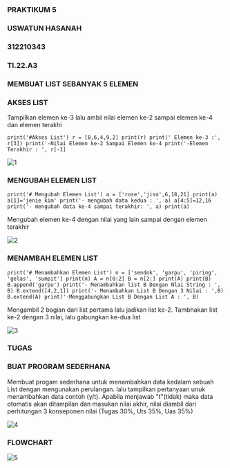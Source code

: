 ### PRAKTIKUM 5
### USWATUN HASANAH
### 312210343
### TI.22.A3

### MEMBUAT LIST SEBANYAK 5 ELEMEN
### AKSES LIST

Tampilkan elemen ke-3 lalu ambil nilai elemen ke-2 sampai elemen ke-4 dan elemen terakhi

`
print('#Akses List')
r = [8,6,4,9,2]
print(r)
print(' Elemen ke-3 :', r[3])
print('-Nilai Elemen ke-2 Sampai Elemen ke-4
print('-Elemen Terakhir : ', r[-1]
`

![1](https://user-images.githubusercontent.com/115516474/202912211-66b85bdc-2b21-45a5-bf63-587498d7e175.png)



### MENGUBAH ELEMEN LIST

`
print('# Mengubah Elemen List')
a = ['rose','jiso',6,18,21]
print(a)
a[1]='jenie kim'
print('- mengubah data kedua : ', a)
a[4:5]=12,16
print('- mengubah data ke-4 sampai terakhir: ', a)
print(a)
`

Mengubah elemen ke-4 dengan nilai yang lain sampai dengan elemen terakhir

![2](https://user-images.githubusercontent.com/115516474/202912557-c932a6ec-c44c-4606-b44f-da02ace7234c.png)




### MENAMBAH ELEMEN LIST

`
print('# Menambahkan Elemen List')
n = ['sendok', 'garpu', 'piring', 'gelas', 'sumpit']
print(n)
A = n[0:2]
B = n[2:]
print(A)
print(B)
B.append('garpu')
print('- Menambahkan list B Dengan Nlai String : ', B)
B.extend([4,2,1])
print('- Menambahkan List B Dengan 3 Nilai : ',B)
B.extend(A)
print('-Menggabungkan List B Dengan List A : ', B)
`

Mengambil 2 bagian dari list pertama lalu jadikan list ke-2. Tambhakan list ke-2 dengan 3 nilai, lalu gabungkan ke-dua list 

![3](https://user-images.githubusercontent.com/115516474/202911350-9805facc-ba63-4e5b-bb8d-e7cc51e0d1f9.png)



### TUGAS 
### BUAT PROGRAM SEDERHANA 

Membuat progam sederhana untuk menambahkan data kedalam sebuah List dengan mengunakan perulangan. lalu tampilkan pertanyaan unuk menambahkan data contoh 
(y/t). Apabila menjawab "t"(tidak) maka data otomatis akan ditampilan dan masukan nilai akhir, nilai diambil dari perhitungan 3 konseponen nilai 
(Tugas 30%, Uts 35%, Uas 35%)






![4](https://user-images.githubusercontent.com/115516474/202911377-ff6b4174-f26d-41aa-825e-6b4819360d64.png)


### FLOWCHART

![5](https://user-images.githubusercontent.com/115516474/202911396-e944194b-444f-4195-9c0f-ecf6f565e8eb.png)


